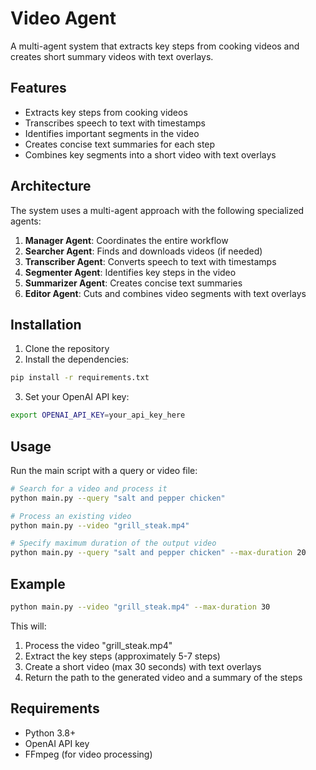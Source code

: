 # Video Agent

A multi-agent system that extracts key steps from cooking videos and creates short summary videos with text overlays.

## Features

- Extracts key steps from cooking videos
- Transcribes speech to text with timestamps
- Identifies important segments in the video
- Creates concise text summaries for each step
- Combines key segments into a short video with text overlays

## Architecture

The system uses a multi-agent approach with the following specialized agents:

1. **Manager Agent**: Coordinates the entire workflow
2. **Searcher Agent**: Finds and downloads videos (if needed)
3. **Transcriber Agent**: Converts speech to text with timestamps
4. **Segmenter Agent**: Identifies key steps in the video
5. **Summarizer Agent**: Creates concise text summaries
6. **Editor Agent**: Cuts and combines video segments with text overlays

## Installation

1. Clone the repository
2. Install the dependencies:

```bash
pip install -r requirements.txt
```

3. Set your OpenAI API key:

```bash
export OPENAI_API_KEY=your_api_key_here
```

## Usage

Run the main script with a query or video file:

```bash
# Search for a video and process it
python main.py --query "salt and pepper chicken"

# Process an existing video
python main.py --video "grill_steak.mp4"

# Specify maximum duration of the output video
python main.py --query "salt and pepper chicken" --max-duration 20
```

## Example

```bash
python main.py --video "grill_steak.mp4" --max-duration 30
```

This will:
1. Process the video "grill_steak.mp4"
2. Extract the key steps (approximately 5-7 steps)
3. Create a short video (max 30 seconds) with text overlays
4. Return the path to the generated video and a summary of the steps

## Requirements

- Python 3.8+
- OpenAI API key
- FFmpeg (for video processing) 